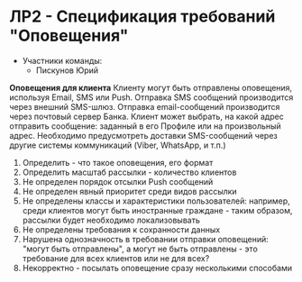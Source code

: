 # ЛР2 - Спецификация требований "Оповещения" #
+ Участники команды:
  - Пискунов Юрий

**Оповещения для клиента**
Клиенту могут быть отправлены оповещения, используя Email, SMS или Push. Отправка SMS сообщений производится через внешний SMS-шлюз. Отправка email-сообщений производится через почтовый сервер Банка.  Клиент может выбрать, на какой адрес отправить сообщение: заданный в его Профиле или на произвольный адрес. Необходимо предусмотреть доставки SMS-сообщений через другие системы коммуникаций (Viber, WhatsApp, и т.п.)

1) Определить - что такое оповещения, его формат
2) Определить масштаб рассылки - количество клиентов
3) Не определен порядок отсылки Push сообщений
4) Не определен явный приоритет среди видов рассылки
5) Не определены классы и характеристики пользователей: например, среди клиентов могут быть иностранные граждане - таким образом, рассылки будет необходимо локализовывать 
6) Не определены требования к сохранности данных 
7) Нарушена однозначность в требовании отправки оповещений: "могут быть отправлены", а могут не быть отправлены - это требование для всех клиентов или не для всех? 
8) Некорректно - посылать оповещение сразу несколькими способами 